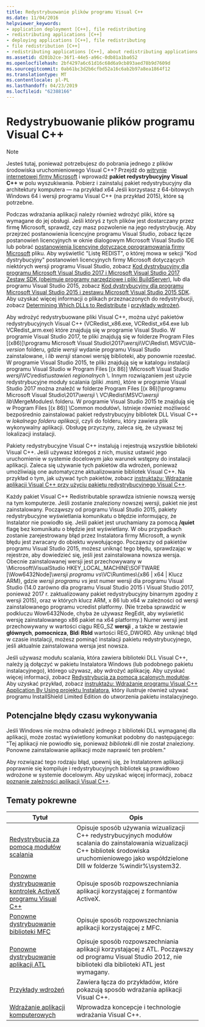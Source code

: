```yaml
---
title: Redystrybuowanie plików programu Visual C++
ms.date: 11/04/2016
helpviewer_keywords:
- application deployment [C++], file redistributing
- redistributing applications [C++]
- deploying applications [C++], file redistributing
- file redistribution [C++]
- redistributing applications [C++], about redistributing applications
ms.assetid: d201b2ce-36f1-44e5-a96c-0db81a1ba652
ms.openlocfilehash: 2bf4297a6c61d16c68d6a9cb893aed78b9d7609d
ms.sourcegitcommit: 0ab61bc3d2b6cfbd52a16c6ab2b97a8ea1864f12
ms.translationtype: MT
ms.contentlocale: pl-PL
ms.lasthandoff: 04/23/2019
ms.locfileid: "62388166"
---
```

# <a name="redistributing-visual-c-files"></a>Redystrybuowanie plików programu Visual C++

> [!NOTE]
> Jesteś tutaj, ponieważ potrzebujesz do pobrania jednego z plików środowiska uruchomieniowego Visual C++? Przejdź do [witrynie internetowej firmy Microsoft](http://www.microsoft.com/) i wprowadź **pakiet redystrybucyjny Visual C++** w polu wyszukiwania. Pobierz i zainstaluj pakiet redystrybucyjny dla architektury komputera — na przykład x64 Jeśli korzystasz z 64-bitowych Windows 64 i wersji programu Visual C++ (na przykład 2015), które są potrzebne.

Podczas wdrażania aplikacji należy również wdrożyć pliki, które są wymagane do jej obsługi. Jeśli któryś z tych plików jest dostarczany przez firmę Microsoft, sprawdź, czy masz pozwolenie na jego redystrybucję. Aby przejrzeć postanowienia licencyjne programu Visual Studio, zobacz łącze postanowień licencyjnych w oknie dialogowym Microsoft Visual Studio IDE lub pobrać [postanowienia licencyjne dotyczące oprogramowania firmy Microsoft](https://visualstudio.microsoft.com/license-terms/mlt687465/) pliku. Aby wyświetlić "Listę REDIST", o której mowa w sekcji "Kod dystrybucyjny" postanowień licencyjnych firmy Microsoft dotyczących niektórych wersji programu Visual Studio, zobacz [Kod dystrybucyjny dla programu Microsoft Visual Studio 2017 i Microsoft Visual Studio 2017 Zestaw SDK (obejmuje programy narzędziowe i pliki BuildServer)](/visualstudio/productinfo/2017-redistribution-vs), lub dla programu Visual Studio 2015, zobacz [Kod dystrybucyjny dla programu Microsoft Visual Studio 2015 i zestawu Microsoft Visual Studio 2015 SDK](/visualstudio/productinfo/2015-redistribution-vs). Aby uzyskać więcej informacji o plikach przeznaczonych do redystrybucji, zobacz [Determining Which DLLs to Redistribute](determining-which-dlls-to-redistribute.md) i [przykłady wdrożeń](deployment-examples.md).

Aby wdrożyć redystrybuowane pliki Visual C++, można użyć pakietów redystrybucyjnych Visual C++ (VCRedist\_x86.exe, VCRedist\_x64.exe lub VCRedist\_arm.exe) które znajdują się w programie Visual Studio. W programie Visual Studio 2017, te pliki znajdują się w folderze Program Files [(x86)]\\programu Microsoft Visual Studio\\2017\\_wersji_\\VC\\Redist\\ MSVC\\_lib-version_ folderu, gdzie _wersji_ wydanie programu Visual Studio zainstalowane, i _lib wersji_ stanowi wersję biblioteki, aby ponownie rozesłać. W programie Visual Studio 2015, te pliki znajdują się w katalogu instalacji programu Visual Studio w Program Files [(x 86)] \Microsoft Visual Studio *wersji*\VC\redist\\*ustawień regionalnych* \\. Innym rozwiązaniem jest użycie redystrybucyjne moduły scalania (pliki .msm), które w programie Visual Studio 2017 można znaleźć w folderze Program Files [(x 86)]\\programu Microsoft Visual Studio\\2017\\_wersji_ \\ VC\\Redist\\MSVC\\_wersji lib_\\MergeModules\\ folderu. W programie Visual Studio 2015 te znajdują się w Program Files [(x 86)] \Common modułów\\. Istnieje również możliwość bezpośrednio zainstalować pakiet redystrybucyjny bibliotek DLL Visual C++ w *lokalnego folderu aplikacji*, czyli do folderu, który zawiera plik wykonywalny aplikacji. Obsługę przyczyny, zaleca się, że używasz tej lokalizacji instalacji.

Pakiety redystrybucyjne Visual C++ instalują i rejestrują wszystkie biblioteki Visual C++. Jeśli używasz któregoś z nich, musisz ustawić jego uruchomienie w systemie docelowym jako warunek wstępny do instalacji aplikacji. Zaleca się używanie tych pakietów dla wdrożeń, ponieważ umożliwiają one automatyczne aktualizowanie bibliotek Visual C++. Na przykład o tym, jak używać tych pakietów, zobacz [instruktażu: Wdrażanie aplikacji Visual C++ przy użyciu pakietu redystrybucyjnego Visual C++](deploying-visual-cpp-application-by-using-the-vcpp-redistributable-package.md).

Każdy pakiet Visual C++ Redistributable sprawdza istnienie nowszą wersję na tym komputerze. Jeśli zostanie znaleziony nowszej wersji, pakiet nie jest zainstalowany. Począwszy od programu Visual Studio 2015, pakiety redystrybucyjne wyświetlania komunikatu o błędzie informujący, że Instalator nie powiodło się. Jeśli pakiet jest uruchamiany za pomocą **/quiet** flagę bez komunikatu o błędzie jest wyświetlany. W obu przypadkach zostanie zarejestrowany błąd przez Instalatora firmy Microsoft, a wynik błędu jest zwracany do obiektu wywołującego. Począwszy od pakietów programu Visual Studio 2015, możesz uniknąć tego błędu, sprawdzając w rejestrze, aby dowiedzieć się, jeśli jest zainstalowana nowsza wersja. Obecnie zainstalowanej wersji jest przechowywany w \Microsoft\VisualStudio HKEY_LOCAL_MACHINE\SOFTWARE [\Wow6432Node]\\_wersji programu vs_\VC\Runtimes\\{x86 | x64 | Klucz ARM}, gdzie _wersji programu vs_ jest numer wersji dla programu Visual Studio (14.0 zarówno dla programu Visual Studio 2015 i Visual Studio 2017, ponieważ 2017 r. zaktualizowany pakiet redystrybucyjny binarnym zgodny z wersji 2015), oraz w których klucz ARM, x 86 lub x64 w zależności od wersji zainstalowanego programu vcredist platformy. (Nie trzeba sprawdzić w podkluczu Wow6432Node, chyba że używasz RegEdit, aby wyświetlić wersję zainstalowanego x86 pakiet na x64 platformy.) Numer wersji jest przechowywany w wartości ciągu REG_SZ **wersji** , a także w zestawie **głównych**, **pomocnicza**, **Bld**i **Rbld** wartości REG_DWORD. Aby uniknąć błąd w czasie instalacji, możesz pominąć instalacji pakietu redystrybucyjnego, jeśli aktualnie zainstalowana wersja jest nowsza.

Jeśli używasz modułu scalania, która zawiera biblioteki DLL Visual C++, należy ją dołączyć w pakietu Instalatora Windows (lub podobnego pakietu instalacyjnego), którego używasz, aby wdrożyć aplikację. Aby uzyskać więcej informacji, zobacz [Redystrybucja za pomocą scalonych modułów](redistributing-components-by-using-merge-modules.md). Aby uzyskać przykład, zobacz [instruktażu: Wdrażanie programu Visual C++ Application By Using projektu Instalatora](walkthrough-deploying-a-visual-cpp-application-by-using-a-setup-project.md), który ilustruje również używać programu InstallShield Limited Edition do utworzenia pakietu instalacyjnego.

## <a name="potential-run-time-errors"></a>Potencjalne błędy czasu wykonywania

Jeśli Windows nie można odnaleźć jednego z biblioteki DLL wymaganej dla aplikacji, może zostać wyświetlony komunikat podobny do następującego: "Tej aplikacji nie powiodło się, ponieważ *biblioteki*.dll nie został znaleziony. Ponowne zainstalowanie aplikacji może naprawić ten problem."

Aby rozwiązać tego rodzaju błąd, upewnij się, że Instalatorem aplikacji poprawnie się kompiluje i redystrybucyjnych bibliotek są prawidłowo wdrożone w systemie docelowym. Aby uzyskać więcej informacji, zobacz [poznanie zależności aplikacji Visual C++](understanding-the-dependencies-of-a-visual-cpp-application.md).

## <a name="related-topics"></a>Tematy pokrewne

|Tytuł|Opis|
|-----------|-----------------|
|[Redystrybucja za pomocą modułów scalania](redistributing-components-by-using-merge-modules.md)|Opisuje sposób używania wizualizacji C++ redystrybucyjnych modułów scalania do zainstalowania wizualizacji C++ bibliotek środowiska uruchomieniowego jako współdzielone Dlll w folderze %windir%\system32\.|
|[Ponowne dystrybuowanie kontrolek ActiveX programu Visual C++](redistributing-visual-cpp-activex-controls.md)|Opisuje sposób rozpowszechniania aplikacji korzystającej z formantów ActiveX.|
|[Ponowne dystrybuowanie biblioteki MFC](redistributing-the-mfc-library.md)|Opisuje sposób rozpowszechniania aplikacji korzystającej z MFC.|
|[Ponowne dystrybuowanie aplikacji ATL](redistributing-an-atl-application.md)|Opisuje sposób rozpowszechniania aplikacji korzystającej z ATL. Począwszy od programu Visual Studio 2012, nie biblioteki dla biblioteki ATL jest wymagany.|
|[Przykłady wdrożeń](deployment-examples.md)|Zawiera łącza do przykładów, które pokazują sposób wdrażania aplikacji Visual C++.|
|[Wdrażanie aplikacji komputerowych](deploying-native-desktop-applications-visual-cpp.md)|Wprowadza koncepcje i technologie wdrażania Visual C++.|